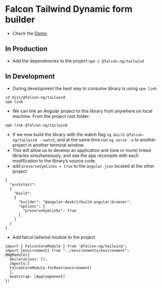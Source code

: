 # Falcon Tailwind Dynamic form builder

- Check the [Demo](https://anandjaisy.github.io/Angular-Tailwind-Reusable-Form/).


## In Production

- Add the dependencies to the project `npm i @falcon-ng/tailwind`

## In Development

- During development the best way to consume library is using `npm link`
```
cd dist/@falcon-ng/tailwind
npm link
```
- We can link an Angular project to this library from anywhere on local machine. From the project root folder:
```
npm link @falcon-ng/tailwind
```
- If we now build the library with the watch flag `ng build @falcon-ng/tailwind --watch`, and at the same time run `ng serve -o` to another project in another terminal window.
- This will allow us to develop an application and (one or more) linked libraries simultaneously, and see the app recompile with each modification to the library’s source code.
- add `preserveSymlinks = true` to the `angular.json` located at the other project
```
{
  "architect":
  {
    "build":
    {
      "builder": "@angular-devkit/build-angular:browser",
      "options": {
        "preserveSymlinks": true
      }
    }
  }
}
```
- Add falcol tailwind module to the project
```
import { FalconCoreModule } from '@falcon-ng/tailwind';
import {environment} from "../environments/environment";
@NgModule({
  declarations: [],
  imports:[
  FalconCoreModule.forRoot(environment)
  ],
  bootstrap: [AppComponent]
})
```

